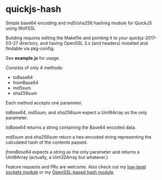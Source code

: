 # quickjs-hash
Simple base64 encoding and md5/sha256 hashing module for QuickJS using WolfSSL

Building requires editing the Makefile and pointing it to your quickjs-2017-03-27 directory, and having OpenSSL 3.x (and headers) installed and findable via pkg-config.

See **example.js** for usage.

Consists of only 4 methods:
 * toBase64
 * fromBase64
 * md5sum
 * sha256sum

Each method accepts one parameter.

*toBase64*, *md5sum*, and *sha256sum* expect a Uint8Array as the only parameter.

*toBase64* returns a string containing the Base64 encoded data.

*md5sum* and *sha256sum* return a hex-encoded string representing the calculated hash of the contents passed.

*fromBase64* expects a string as the only parameter and returns a Uint8Array (actually, a Uint32Array but whatever.)

Feature requests and PRs are welcome. Also check out my [low-level sockets module](https://github.com/danieloneill/quickjs-net) or my [OpenSSL-based hash module](https://github.com/danieloneill/quickjs-hash).

